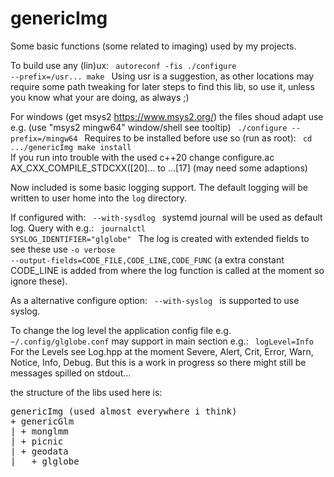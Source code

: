 # genericImg
Some basic functions (some related to imaging) used by my projects.

To build use any (lin)ux:
<code>
autoreconf -fis
./configure --prefix=/usr...
make
</code>
Using usr is a suggestion, as other locations may require some path tweaking
for later steps to find this lib, so use it,
unless you know what your are doing, as always ;)

For windows (get msys2 https://www.msys2.org/) the files shoud adapt use e.g.
(use "msys2 mingw64" window/shell see tooltip)
<code>
  ./configure --prefix=/mingw64
</code>
Requires to be installed before use so (run as root):
<code>
cd .../genericImg
make install
</code>
If you run into trouble with the used c++20 change configure.ac AX_CXX_COMPILE_STDCXX([20]... to ...[17] (may need some adaptions)

Now included is some basic logging support.
The default logging will be written to user home into the <code>log</code> directory.

If configured with:
<code>
--with-sysdlog
</code>
systemd journal will be used as default log.
Query with e.g.:
<code>
journalctl SYSLOG_IDENTIFIER="glglobe"
</code>
The log is created with extended fields to see these use  <code>-o verbose --output-fields=CODE_FILE,CODE_LINE,CODE_FUNC</code>
(a extra constant CODE_LINE is added from where the log function is called at the moment so ignore these).

As a alternative configure option:
<code>
--with-syslog
</code>
is supported to use syslog.

To change the log level the application config file e.g. <code>~/.config/glglobe.conf</code> may support in main section e.g.:
<code>
logLevel=Info
</code>
For the Levels see Log.hpp at the moment Severe, Alert, Crit, Error, Warn, Notice, Info, Debug.
But this is a work in progress so there might still be messages spilled on stdout...

the structure of the libs used here is:
<pre>
genericImg (used almost everywhere i think)
+ genericGlm
| + monglmm
| + picnic
| + geodata
|   + glglobe
</pre>